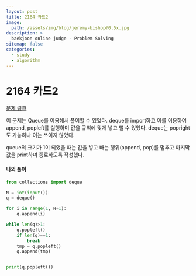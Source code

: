```yaml
---
layout: post
title: 2164 카드2
image:
  path: /assets/img/blog/jeremy-bishop@0,5x.jpg
description: >
  baekjoon online judge - Problem Solving
sitemap: false
categories:
  - study
  - algorithm
---
```


# 2164 카드2

[문제 링크](boj.kr/2164)

이 문제는 Queue를 이용해서 풀이할 수 있었다.
deque를 import하고 이를 이용하여 append, popleft를 실행하며 값을 규칙에 맞게 넣고 뺄 수 있었다. deque는 popright도 가능하나 이는 쓰이지 않았다.

queue의 크기가 1이 되었을 때는 값을 넣고 빼는 행위(append, pop)를 멈추고 마지막 값을 print하며 종료하도록 작성했다.


#### 나의 풀이
```Python
from collections import deque

N = int(input())
q = deque()

for i in range(1, N+1):
    q.append(i)

while len(q)>1:
    q.popleft()
    if len(q)==1:
        break
    tmp = q.popleft()
    q.append(tmp)


print(q.popleft())

```
